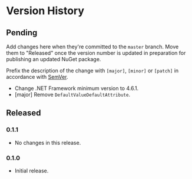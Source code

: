 # Version History

## Pending

Add changes here when they're committed to the `master` branch. Move them to "Released" once the version number
is updated in preparation for publishing an updated NuGet package.

Prefix the description of the change with `[major]`, `[minor]` or `[patch]` in accordance with [SemVer](http://semver.org).

* Change .NET Framework minimum version to 4.6.1.
* [major] Remove `DefaultValueDefaultAttribute`.

## Released

### 0.1.1

* No changes in this release.

### 0.1.0

* Initial release.
